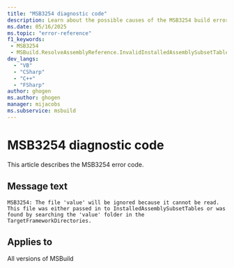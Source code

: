 ```yaml
---
title: "MSB3254 diagnostic code"
description: Learn about the possible causes of the MSB3254 build error, and get troubleshooting tips.
ms.date: 05/16/2025
ms.topic: "error-reference"
f1_keywords:
 - MSB3254
 - MSBuild.ResolveAssemblyReference.InvalidInstalledAssemblySubsetTablesFile
dev_langs:
  - "VB"
  - "CSharp"
  - "C++"
  - "FSharp"
author: ghogen
ms.author: ghogen
manager: mijacobs
ms.subservice: msbuild
---
```


# MSB3254 diagnostic code

<!-- :::ErrorDefinitionDescription::: -->
<!-- :::editable-content name="introDescription"::: -->
This article describes the MSB3254 error code.
<!-- :::editable-content-end::: -->

## Message text

<!-- :::editable-content name="messageText"::: -->
`MSB3254: The file 'value' will be ignored because it cannot be read. This file was either passed in to InstalledAssemblySubsetTables or was found by searching the 'value' folder in the TargetFrameworkDirectories.`
<!-- :::editable-content-end::: -->
<!-- MSB3254: The file "{0}" will be ignored because it cannot be read. This file was either passed in to InstalledAssemblySubsetTables or was found by searching the {1} folder in the TargetFrameworkDirectories. {2} -->

<!-- :::editable-content name="postOutputDescription"::: -->
<!--
{StrBegin="MSB3254: "}
-->
<!-- :::editable-content-end::: -->
<!-- :::ErrorDefinitionDescription-end::: -->

## Applies to

All versions of MSBuild
